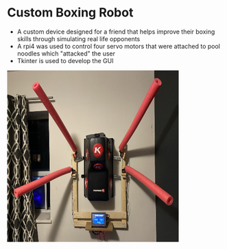 # Custom Boxing Robot
- A custom device designed for a friend that helps improve their boxing skills through simulating real life opponents
- A rpi4 was used to control four servo motors that were attached to pool noodles which "attacked" the user
- Tkinter is used to develop the GUI

<img src="Picture/Picture_of_System.jpeg" width="400" height="400">
